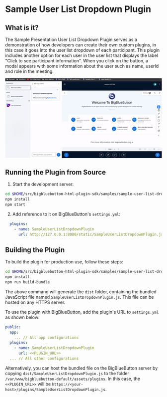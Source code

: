 # Sample User List Dropdown Plugin

## What is it?

The Sample Presentation User List Dropdown Plugin serves as a demonstration of how developers can create their own custom plugins, in this case it goes into the user list dropdown of each participant. This plugin includes another option for each user in the user list that displays the label "Click to see participant information". When you click on the button, a modal appears with some information about the user such as name, userId and role in the meeting.

![Gif of plugin demo](./public/assets/plugin.gif)

## Running the Plugin from Source

1. Start the development server:

```bash
cd $HOME/src/bigbluebutton-html-plugin-sdk/samples/sample-user-list-dropdown-plugin
npm install
npm start
```

2. Add reference to it on BigBlueButton's `settings.yml`:

```yaml
  plugins:
    - name: SampleUserListDropdownPlugin
      url: http://127.0.0.1:8080/static/SampleUserListDropdownPlugin.js
```

## Building the Plugin

To build the plugin for production use, follow these steps:

```bash
cd $HOME/src/bigbluebutton-html-plugin-sdk/samples/sample-user-list-dropdown-plugin
npm install
npm run build-bundle
```

The above command will generate the `dist` folder, containing the bundled JavaScript file named `SampleUserListDropdownPlugin.js`. This file can be hosted on any HTTPS server.

To use the plugin with BigBlueButton, add the plugin's URL to `settings.yml` as shown below:

```yaml
public:
  app:
    ... // All app configurations
  plugins:
    - name: SampleUserListDropdownPlugin
      url: <<PLUGIN_URL>>
  ... // All other configurations
```

Alternatively, you can host the bundled file on the BigBlueButton server by copying `dist/SampleUserListDropdownPlugin.js` to the folder `/var/www/bigbluebutton-default/assets/plugins`. In this case, the `<<PLUGIN_URL>>` will be `https://<your-host>/plugins/SampleUserListDropdownPlugin.js`.
